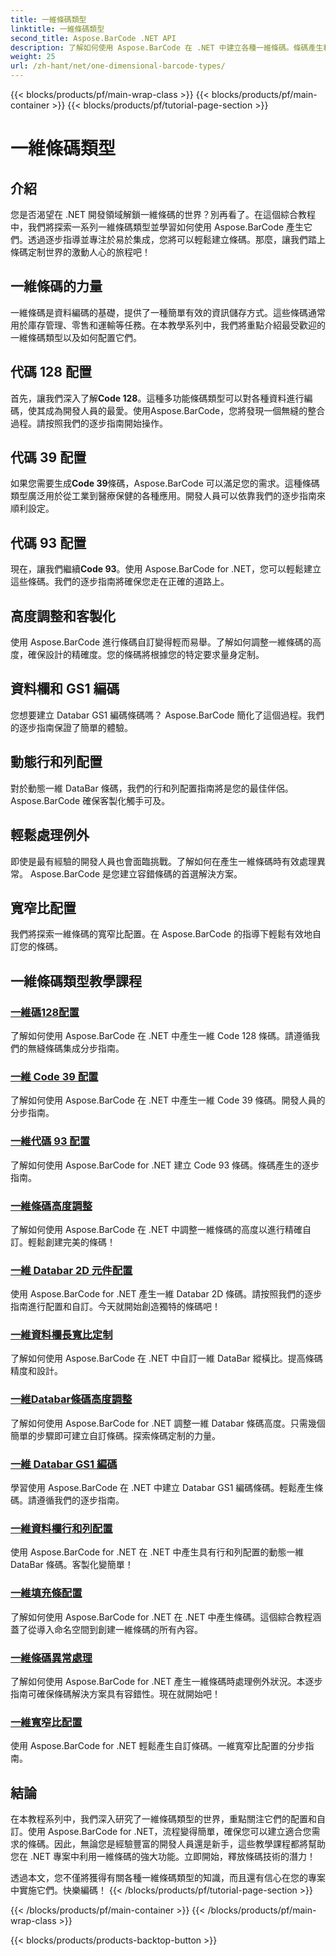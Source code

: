 ```yaml
---
title: 一維條碼類型
linktitle: 一維條碼類型
second_title: Aspose.BarCode .NET API
description: 了解如何使用 Aspose.BarCode 在 .NET 中建立各種一維條碼。條碼產生和自訂的逐步指南。
weight: 25
url: /zh-hant/net/one-dimensional-barcode-types/
---
```


{{< blocks/products/pf/main-wrap-class >}}
{{< blocks/products/pf/main-container >}}
{{< blocks/products/pf/tutorial-page-section >}}

# 一維條碼類型


## 介紹

您是否渴望在 .NET 開發領域解鎖一維條碼的世界？別再看了。在這個綜合教程中，我們將探索一系列一維條碼類型並學習如何使用 Aspose.BarCode 產生它們。透過逐步指導並專注於易於集成，您將可以輕鬆建立條碼。那麼，讓我們踏上條碼定制世界的激動人心的旅程吧！

## 一維條碼的力量

一維條碼是資料編碼的基礎，提供了一種簡單有效的資訊儲存方式。這些條碼通常用於庫存管理、零售和運輸等任務。在本教學系列中，我們將重點介紹最受歡迎的一維條碼類型以及如何配置它們。

## 代碼 128 配置

首先，讓我們深入了解**Code 128**。這種多功能條碼類型可以對各種資料進行編碼，使其成為開發人員的最愛。使用Aspose.BarCode，您將發現一個無縫的整合過程。請按照我們的逐步指南開始操作。

## 代碼 39 配置

如果您需要生成**Code 39**條碼，Aspose.BarCode 可以滿足您的需求。這種條碼類型廣泛用於從工業到醫療保健的各種應用。開發人員可以依靠我們的逐步指南來順利設定。

## 代碼 93 配置

現在，讓我們繼續**Code 93**。使用 Aspose.BarCode for .NET，您可以輕鬆建立這些條碼。我們的逐步指南將確保您走在正確的道路上。

## 高度調整和客製化

使用 Aspose.BarCode 進行條碼自訂變得輕而易舉。了解如何調整一維條碼的高度，確保設計的精確度。您的條碼將根據您的特定要求量身定制。

## 資料欄和 GS1 編碼

您想要建立 Databar GS1 編碼條碼嗎？ Aspose.BarCode 簡化了這個過程。我們的逐步指南保證了簡單的體驗。

## 動態行和列配置

對於動態一維 DataBar 條碼，我們的行和列配置指南將是您的最佳伴侶。 Aspose.BarCode 確保客製化觸手可及。

## 輕鬆處理例外

即使是最有經驗的開發人員也會面臨挑戰。了解如何在產生一維條碼時有效處理異常。 Aspose.BarCode 是您建立容錯條碼的首選解決方案。

## 寬窄比配置

我們將探索一維條碼的寬窄比配置。在 Aspose.BarCode 的指導下輕鬆有效地自訂您的條碼。
## 一維條碼類型教學課程
### [一維碼128配置](./one-dimensional-code-128-configuration/)
了解如何使用 Aspose.BarCode 在 .NET 中產生一維 Code 128 條碼。請遵循我們的無縫條碼集成分步指南。
### [一維 Code 39 配置](./one-dimensional-code-39-configuration/)
了解如何使用 Aspose.BarCode 在 .NET 中產生一維 Code 39 條碼。開發人員的分步指南。
### [一維代碼 93 配置](./one-dimensional-code-93-configuration/)
了解如何使用 Aspose.BarCode for .NET 建立 Code 93 條碼。條碼產生的逐步指南。
### [一維條碼高度調整](./one-dimensional-barcode-height-adjustment/)
了解如何使用 Aspose.BarCode 在 .NET 中調整一維條碼的高度以進行精確自訂。輕鬆創建完美的條碼！
### [一維 Databar 2D 元件配置](./one-dimensional-databar-2d-component-configuration/)
使用 Aspose.BarCode for .NET 產生一維 Databar 2D 條碼。請按照我們的逐步指南進行配置和自訂。今天就開始創造獨特的條碼吧！
### [一維資料欄長寬比定制](./one-dimensional-databar-aspect-ratio-customization/)
了解如何使用 Aspose.BarCode 在 .NET 中自訂一維 DataBar 縱橫比。提高條碼精度和設計。
### [一維Databar條碼高度調整](./one-dimensional-databar-barcode-height-adjustment/)
了解如何使用 Aspose.BarCode for .NET 調整一維 Databar 條碼高度。只需幾個簡單的步驟即可建立自訂條碼。探索條碼定制的力量。
### [一維 Databar GS1 編碼](./one-dimensional-databar-gs1-encoding/)
學習使用 Aspose.BarCode 在 .NET 中建立 Databar GS1 編碼條碼。輕鬆產生條碼。請遵循我們的逐步指南。
### [一維資料欄行和列配置](./one-dimensional-databar-row-column-configuration/)
使用 Aspose.BarCode for .NET 在 .NET 中產生具有行和列配置的動態一維 DataBar 條碼。客製化變簡單！
### [一維填充條配置](./one-dimensional-filled-bars-configuration/)
了解如何使用 Aspose.BarCode for .NET 在 .NET 中產生條碼。這個綜合教程涵蓋了從導入命名空間到創建一維條碼的所有內容。 
### [一維條碼異常處理](./one-dimensional-barcode-exception-handling/)
了解如何使用 Aspose.BarCode for .NET 產生一維條碼時處理例外狀況。本逐步指南可確保條碼解決方案具有容錯性。現在就開始吧！
### [一維寬窄比配置](./one-dimensional-wide-narrow-ratio-configuration/)
使用 Aspose.BarCode for .NET 輕鬆產生自訂條碼。一維寬窄比配置的分步指南。

## 結論

在本教程系列中，我們深入研究了一維條碼類型的世界，重點關注它們的配置和自訂。使用 Aspose.BarCode for .NET，流程變得簡單，確保您可以建立適合您需求的條碼。因此，無論您是經驗豐富的開發人員還是新手，這些教學課程都將幫助您在 .NET 專案中利用一維條碼的強大功能。立即開始，釋放條碼技術的潛力！

透過本文，您不僅將獲得有關各種一維條碼類型的知識，而且還有信心在您的專案中實施它們。快樂編碼！
{{< /blocks/products/pf/tutorial-page-section >}}

{{< /blocks/products/pf/main-container >}}
{{< /blocks/products/pf/main-wrap-class >}}

{{< blocks/products/products-backtop-button >}}
